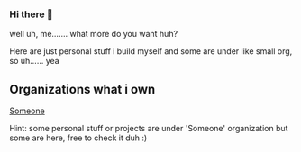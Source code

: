 ### Hi there 👋


well uh, me....... what more do you want huh?


Here are just personal stuff i build myself and some are under like small org, so uh...... yea


## Organizations what i own
[Someone](https://github.com/someonestuff)

Hint: some personal stuff or projects are under 'Someone' organization but some are here, free to check it duh :)
